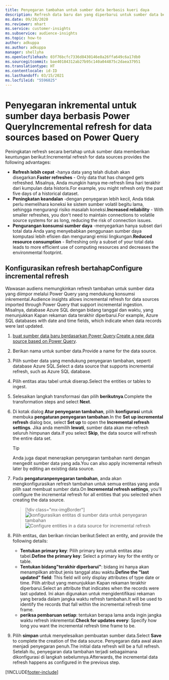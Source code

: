 ```yaml
---
title: Penyegaran tambahan untuk sumber data berbasis kueri daya
description: Refresh data baru dan yang diperbarui untuk sumber data besar berdasarkan Power Query.
ms.date: 09/28/2020
ms.reviewer: mhart
ms.service: customer-insights
ms.subservice: audience-insights
ms.topic: how-to
author: adkuppa
ms.author: adkuppa
manager: shellyha
ms.openlocfilehash: 03f76bcfc7336d8430146e8a26ffa649c6a17db0
ms.sourcegitcommit: bae40184312ab27b95c140a044875c2daea37951
ms.translationtype: HT
ms.contentlocale: id-ID
ms.lasthandoff: 03/15/2021
ms.locfileid: "5596825"
---
```

# <a name="incremental-refresh-for-data-sources-based-on-power-query"></a><span data-ttu-id="2e9a9-103">Penyegaran inkremental untuk sumber daya berbasis Power Query</span><span class="sxs-lookup"><span data-stu-id="2e9a9-103">Incremental refresh for data sources based on Power Query</span></span>

<span data-ttu-id="2e9a9-104">Peningkatan refresh secara bertahap untuk sumber data memberikan keuntungan berikut:</span><span class="sxs-lookup"><span data-stu-id="2e9a9-104">Incremental refresh for data sources provides the following advantages:</span></span>

- <span data-ttu-id="2e9a9-105">**Refresh lebih cepat** -hanya data yang telah diubah akan disegarkan.</span><span class="sxs-lookup"><span data-stu-id="2e9a9-105">**Faster refreshes** - Only data that has changed gets refreshed.</span></span> <span data-ttu-id="2e9a9-106">Misalnya, Anda mungkin hanya me-refresh lima hari terakhir dari kumpulan data historis.</span><span class="sxs-lookup"><span data-stu-id="2e9a9-106">For example, you might refresh only the past five days of a historical dataset.</span></span>
- <span data-ttu-id="2e9a9-107">**Peningkatan keandalan** -dengan penyegaran lebih kecil, Anda tidak perlu memelihara koneksi ke sistem sumber volatil begitu lama, sehingga mengurangi risiko masalah koneksi.</span><span class="sxs-lookup"><span data-stu-id="2e9a9-107">**Increased reliability** - With smaller refreshes, you don't need to maintain connections to volatile source systems for as long, reducing the risk of connection issues.</span></span>
- <span data-ttu-id="2e9a9-108">**Pengurangan konsumsi sumber daya** -menyegarkan hanya subset dari total data Anda yang menyebabkan penggunaan sumber daya komputasi lebih efisien dan mengurangi emisi lingkungan.</span><span class="sxs-lookup"><span data-stu-id="2e9a9-108">**Reduced resource consumption** - Refreshing only a subset of your total data leads to more efficient use of computing resources and decreases the environmental footprint.</span></span>

## <a name="configure-incremental-refresh"></a><span data-ttu-id="2e9a9-109">Konfigurasikan refresh bertahap</span><span class="sxs-lookup"><span data-stu-id="2e9a9-109">Configure incremental refresh</span></span>

<span data-ttu-id="2e9a9-110">Wawasan audiens memungkinkan refresh tambahan untuk sumber data yang diimpor melalui Power Query yang mendukung konsumsi inkremental.</span><span class="sxs-lookup"><span data-stu-id="2e9a9-110">Audience insights allows incremental refresh for data sources imported through Power Query that support incremental ingestion.</span></span> <span data-ttu-id="2e9a9-111">Misalnya, database Azure SQL dengan bidang tanggal dan waktu, yang menunjukkan Kapan rekaman data terakhir diperbarui.</span><span class="sxs-lookup"><span data-stu-id="2e9a9-111">For example, Azure SQL databases with date and time fields, which indicate when data records were last updated.</span></span>

1. <span data-ttu-id="2e9a9-112">[buat sumber data baru berdasarkan Power Query](connect-power-query.md).</span><span class="sxs-lookup"><span data-stu-id="2e9a9-112">[Create a new data source based on Power Query](connect-power-query.md).</span></span>

1. <span data-ttu-id="2e9a9-113">Berikan nama untuk sumber data.</span><span class="sxs-lookup"><span data-stu-id="2e9a9-113">Provide a name for the data source.</span></span>

1. <span data-ttu-id="2e9a9-114">Pilih sumber data yang mendukung penyegaran tambahan, seperti database Azure SQL.</span><span class="sxs-lookup"><span data-stu-id="2e9a9-114">Select a data source that supports incremental refresh, such as Azure SQL database.</span></span>

1. <span data-ttu-id="2e9a9-115">Pilih entitas atau tabel untuk diserap.</span><span class="sxs-lookup"><span data-stu-id="2e9a9-115">Select the entities or tables to ingest.</span></span>

1. <span data-ttu-id="2e9a9-116">Selesaikan langkah transformasi dan pilih **berikutnya**.</span><span class="sxs-lookup"><span data-stu-id="2e9a9-116">Complete the transformation steps and select **Next**.</span></span>

1. <span data-ttu-id="2e9a9-117">Di kotak dialog **Atur penyegaran tambahan**, pilih **konfigurasi** untuk membuka **pengaturan penyegaran tambahan**.</span><span class="sxs-lookup"><span data-stu-id="2e9a9-117">In the **Set up incremental refresh** dialog box, select **Set up** to open the **Incremental refresh settings**.</span></span> <span data-ttu-id="2e9a9-118">Jika anda memilih **lewati**, sumber data akan me-refresh seluruh himpunan data.</span><span class="sxs-lookup"><span data-stu-id="2e9a9-118">If you select **Skip**, the data source will refresh the entire data set.</span></span>
   > [!TIP]
   > <span data-ttu-id="2e9a9-119">Anda juga dapat menerapkan penyegaran tambahan nanti dengan mengedit sumber data yang ada.</span><span class="sxs-lookup"><span data-stu-id="2e9a9-119">You can also apply incremental refresh later by editing an existing data source.</span></span>

1. <span data-ttu-id="2e9a9-120">Pada **pengaturanpenyegaran tambahan**, anda akan mengkonfigurasikan refresh tambahan untuk semua entitas yang anda pilih saat membuat sumber data.</span><span class="sxs-lookup"><span data-stu-id="2e9a9-120">On **Incremental refresh settings**, you'll configure the incremental refresh for all entities that you selected when creating the data source.</span></span>

   > [!div class="mx-imgBorder"]
   > <span data-ttu-id="2e9a9-121">![konfigurasikan entitas di sumber data untuk penyegaran tambahan](media/incremental-refresh-settings.png "konfigurasikan entitas di sumber data untuk penyegaran tambahan")</span><span class="sxs-lookup"><span data-stu-id="2e9a9-121">![Configure entities in a data source for incremental refresh](media/incremental-refresh-settings.png "Configure entities in a data source for incremental refresh")</span></span>

1. <span data-ttu-id="2e9a9-122">Pilih entitas, dan berikan rincian berikut:</span><span class="sxs-lookup"><span data-stu-id="2e9a9-122">Select an entity, and provide the following details:</span></span>

   - <span data-ttu-id="2e9a9-123">**Tentukan primary key**: Pilih primary key untuk entitas atau tabel.</span><span class="sxs-lookup"><span data-stu-id="2e9a9-123">**Define the primary key**: Select a primary key for the entity or table.</span></span>
   - <span data-ttu-id="2e9a9-124">**Tentukan bidang"terakhir diperbarui"**: bidang ini hanya akan menampilkan atribut jenis tanggal atau waktu.</span><span class="sxs-lookup"><span data-stu-id="2e9a9-124">**Define the "last updated" field**: This field will only display attributes of type date or time.</span></span> <span data-ttu-id="2e9a9-125">Pilih atribut yang menunjukkan Kapan rekaman terakhir diperbarui.</span><span class="sxs-lookup"><span data-stu-id="2e9a9-125">Select an attribute that indicates when the records were last updated.</span></span> <span data-ttu-id="2e9a9-126">Ini akan digunakan untuk mengidentifikasi rekaman yang berada dalam jangka waktu refresh tambahan.</span><span class="sxs-lookup"><span data-stu-id="2e9a9-126">It will be used to identify the records that fall within the incremental refresh time frame.</span></span>
   - <span data-ttu-id="2e9a9-127">**periksa pembaruan setiap**: tentukan berapa lama anda ingin jangka waktu refresh inkremental.</span><span class="sxs-lookup"><span data-stu-id="2e9a9-127">**Check for updates every**: Specify how long you want the incremental refresh time frame to be.</span></span>

1. <span data-ttu-id="2e9a9-128">Pilih **simpan** untuk menyelesaikan pembuatan sumber data.</span><span class="sxs-lookup"><span data-stu-id="2e9a9-128">Select **Save** to complete the creation of the data source.</span></span> <span data-ttu-id="2e9a9-129">Penyegaran data awal akan menjadi penyegaran penuh.</span><span class="sxs-lookup"><span data-stu-id="2e9a9-129">The initial data refresh will be a full refresh.</span></span> <span data-ttu-id="2e9a9-130">Setelah itu, penyegaran data tambahan terjadi sebagaimana dikonfigurasi di langkah sebelumnya.</span><span class="sxs-lookup"><span data-stu-id="2e9a9-130">Afterwards, the incremental data refresh happens as configured in the previous step.</span></span>


[!INCLUDE[footer-include](../includes/footer-banner.md)]